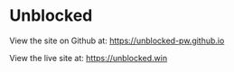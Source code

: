 # Unblocked

View the site on Github at: https://unblocked-pw.github.io

View the live site at: https://unblocked.win
